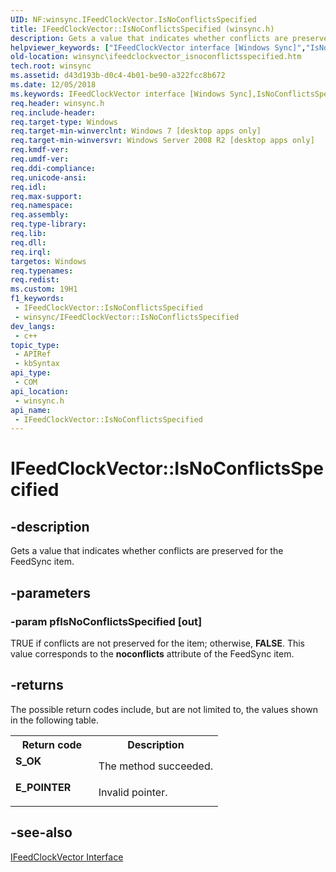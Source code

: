 ```yaml
---
UID: NF:winsync.IFeedClockVector.IsNoConflictsSpecified
title: IFeedClockVector::IsNoConflictsSpecified (winsync.h)
description: Gets a value that indicates whether conflicts are preserved for the FeedSync item.
helpviewer_keywords: ["IFeedClockVector interface [Windows Sync]","IsNoConflictsSpecified method","IFeedClockVector.IsNoConflictsSpecified","IFeedClockVector::IsNoConflictsSpecified","IsNoConflictsSpecified","IsNoConflictsSpecified method [Windows Sync]","IsNoConflictsSpecified method [Windows Sync]","IFeedClockVector interface","winsync.ifeedclockvector_isnoconflictsspecified","winsync/IFeedClockVector::IsNoConflictsSpecified"]
old-location: winsync\ifeedclockvector_isnoconflictsspecified.htm
tech.root: winsync
ms.assetid: d43d193b-d0c4-4b01-be90-a322fcc8b672
ms.date: 12/05/2018
ms.keywords: IFeedClockVector interface [Windows Sync],IsNoConflictsSpecified method, IFeedClockVector.IsNoConflictsSpecified, IFeedClockVector::IsNoConflictsSpecified, IsNoConflictsSpecified, IsNoConflictsSpecified method [Windows Sync], IsNoConflictsSpecified method [Windows Sync],IFeedClockVector interface, winsync.ifeedclockvector_isnoconflictsspecified, winsync/IFeedClockVector::IsNoConflictsSpecified
req.header: winsync.h
req.include-header: 
req.target-type: Windows
req.target-min-winverclnt: Windows 7 [desktop apps only]
req.target-min-winversvr: Windows Server 2008 R2 [desktop apps only]
req.kmdf-ver: 
req.umdf-ver: 
req.ddi-compliance: 
req.unicode-ansi: 
req.idl: 
req.max-support: 
req.namespace: 
req.assembly: 
req.type-library: 
req.lib: 
req.dll: 
req.irql: 
targetos: Windows
req.typenames: 
req.redist: 
ms.custom: 19H1
f1_keywords:
 - IFeedClockVector::IsNoConflictsSpecified
 - winsync/IFeedClockVector::IsNoConflictsSpecified
dev_langs:
 - c++
topic_type:
 - APIRef
 - kbSyntax
api_type:
 - COM
api_location:
 - winsync.h
api_name:
 - IFeedClockVector::IsNoConflictsSpecified
---
```


# IFeedClockVector::IsNoConflictsSpecified


## -description

Gets a value that indicates whether conflicts are preserved for the FeedSync item.

## -parameters

### -param pfIsNoConflictsSpecified [out]

TRUE if conflicts are not preserved for the item; otherwise, <b>FALSE</b>. This value corresponds to the <b>noconflicts</b> attribute of the FeedSync item.

## -returns

The possible return codes include, but are not limited to, the values shown in the following table.

<table>
<tr>
<th>Return code</th>
<th>Description</th>
</tr>
<tr>
<td width="40%">
<dl>
<dt><b>S_OK</b></dt>
</dl>
</td>
<td width="60%">
The method succeeded.

</td>
</tr>
<tr>
<td width="40%">
<dl>
<dt><b>E_POINTER</b></dt>
</dl>
</td>
<td width="60%">
Invalid pointer.

</td>
</tr>
</table>

## -see-also

<a href="/previous-versions/windows/desktop/api/winsync/nn-winsync-ifeedclockvector">IFeedClockVector Interface</a>

